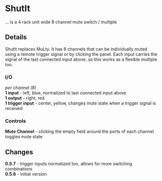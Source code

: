 # ShutIt
... is a 4 rack unit wide 8 channel mute switch / multiple

## Details
ShutIt replaces MuLty. It has 8 channels that can be individually muted using a remote trigger signal or by clicking the panel.
Each input carries the signal of the last connected input above, so this works as a flexible multiple too.

### I/O
_per channel (8)_  
__1 input__ - left, blue, normalized to last connected input above  
__1 output__ - right, red  
__1 trigger input__ - center, yellow, changes mute state when a trigger signal is received  

### Controls
__Mute Channel__ - clicking the empty field around the ports of each channel toggles mute state

## Changes
__0.5.7__ - trigger inputs normalized too, allows for more switching combinations  
__0.5.6__ - initial version
